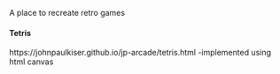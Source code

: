 A place to recreate retro games


<h4>Tetris</h4>
https://johnpaulkiser.github.io/jp-arcade/tetris.html
-implemented using html canvas

